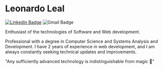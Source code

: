# Leonardo Leal


[![Linkedin Badge](https://img.shields.io/badge/-Leonardo%20Leal-6633cc?style=flat-square&logo=Linkedin&logoColor=white&link=https://www.linkedin.com/in/leonardo-leal-ara%C3%BAjo-2653b91b9/)](https://www.linkedin.com/in/leonardo-leal-ara%C3%BAjo-2653b91b9/) 
![Gmail Badge](https://img.shields.io/badge/-leonardoleal018@gmail.com-6633cc?style=flat-square&logo=Gmail&logoColor=white&link=mailto:leonardoleal018@gmail.com)


Enthusiast of the technologies of Software and Web development.

Professional with a degree in Computer Science and Systems Analysis and Development. 
I have 2 years of experience in web development, and I am always constantly seeking technical updates and improvements.

"Any sufficiently advanced technology is indistinguishable from magic 🧙"
